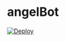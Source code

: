 # angelBot


[![Deploy](https://www.herokucdn.com/deploy/button.svg)](https://heroku.com/deploy?template=https://github.com/kaal0408/PikachuRobot/)

